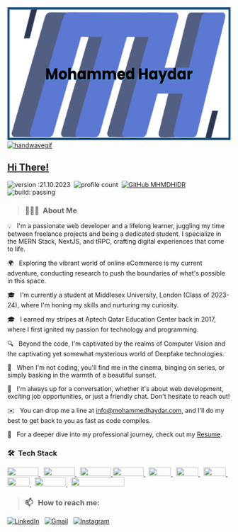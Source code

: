 <a href="https://github.com/MHMDHIDR">
<img alt="Profile Picture" src="https://raw.githubusercontent.com/MHMDHIDR/mhmdhidr/main/public/banner.png" width="700" height="300" />
</a>

<a href="https://github.com/MHMDHIDR">
<img alt="handwavegif" src="https://user-images.githubusercontent.com/39513876/112366216-8cfe7400-8cfe-11eb-8116-7d3dbae20e97.gif" width="40" />

<h2>Hi There!</h2>
</a>

![version :21.10.2023](https://img.shields.io/badge/version-21.10.2023-informational)&nbsp;
![profile count](https://komarev.com/ghpvc/?username=MHMDHIDR&color=red)&nbsp;
[![GitHub MHMDHIDR](https://img.shields.io/github/followers/MHMDHIDR?label=follow&style=social)](https://github.com/MHMDHIDR)&nbsp;
![build: passing](https://img.shields.io/badge/build-passing-success)

> ### 👨🏻‍💻 &nbsp;About Me

💡 &nbsp; I'm a passionate web developer and a lifelong learner, juggling my time between freelance projects and being a dedicated student. I specialize in the MERN Stack, NextJS, and tRPC, crafting digital experiences that come to life.

🌍 &nbsp; Exploring the vibrant world of online eCommerce is my current adventure, conducting research to push the boundaries of what's possible in this space.

🎓 &nbsp; I'm currently a student at Middlesex University, London (Class of 2023-24), where I'm honing my skills and nurturing my curiosity.

🎓 &nbsp; I earned my stripes at Aptech Qatar Education Center back in 2017, where I first ignited my passion for technology and programming.

🔍 &nbsp; Beyond the code, I'm captivated by the realms of Computer Vision and the captivating yet somewhat mysterious world of Deepfake technologies.

🎥 &nbsp; When I'm not coding, you'll find me in the cinema, binging on series, or simply basking in the warmth of a beautiful sunset.

💬 &nbsp; I'm always up for a conversation, whether it's about web development, exciting job opportunities, or just a friendly chat. Don't hesitate to reach out!

✉️ &nbsp; You can drop me a line at info@mohammedhaydar.com, and I'll do my best to get back to you as fast as code compiles.

📄 &nbsp; For a deeper dive into my professional journey, check out my [Resume](https://drive.google.com/file/d/1Z_tnRp6xDhmISvM9thfuR1Ufe2MKkZaG/view?usp=sharing).

### 🛠 &nbsp;Tech Stack

<!-- 1- Javascript -->
<a href="https://www.javascript.com">
  <img src="https://img.shields.io/badge/-JavaScript-05122A?style=flat&logo=javascript" width="70" height="20" />
</a>
&nbsp;
<!-- 2- NextJS -->
<a href="https://www.nextjs.org">
  <img src="https://img.shields.io/badge/next.js-000000?style=for-the-badge&logo=nextdotjs" width="70" height="20" />
</a>
&nbsp;
<!-- 3- TailwindCSS -->
<a href="https://www.tailwindcss.com">
  <img src="https://img.shields.io/badge/-Tailwindcss-05122A?style=flat&logo=tailwindcss&logoColor=563D7C" width="70" height="20" />
</a>

<!-- 4- SASS Lang -->
<a href="https://www.sass-lang.com">
  <img src="https://img.shields.io/badge/SASS-hotpink.svg?style=for-the-badge&logo=SASS&logoColor=white" width="70" height="20" />
</a>
&nbsp;
<!-- 5- HTML -->
<a href="https://html.spec.whatwg.org/multipage">
  <img src="https://img.shields.io/badge/-HTML-05122A?style=flat&logo=HTML5" width="50" height="20" />
</a>
&nbsp;
<!-- 6- CSS -->
<a href="https://www.w3.org/Style/CSS/Overview.en.html">
  <img src="https://img.shields.io/badge/-CSS-05122A?style=flat&logo=CSS3&logoColor=1572B6" width="50" height="20" />
</a>
&nbsp;
<!-- 7- Git Version Control System -->
<a href="https://git-scm.com">
  <img src="https://img.shields.io/badge/-Git-05122A?style=flat&logo=git" width="50" height="20" />
</a>
&nbsp
<!-- 8- Yarn Package Manager; -->
<a href="https://www.yarnpkg.com">
  <img src="https://img.shields.io/badge/yarn-%232C8EBB.svg?style=for-the-badge&logo=yarn&logoColor=white" width="50" height="20" />
</a>
&nbsp;
<!-- 9- Github -->
<a href="https://www.github.com">
  <img src="https://img.shields.io/badge/-GitHub-05122A?style=flat&logo=github" width="70" height="20" />
</a>
&nbsp;
<!-- 10- Visual Studio Code -->
<a href="https://code.visualstudio.com">
  <img src="https://img.shields.io/badge/-Visual%20Studio%20Code-05122A?style=flat&logo=visual-studio-code&logoColor=007ACC" width="120" height="20" />
</a>

> ### 📫 &nbsp; How to reach me:

<a href="https://www.linkedin.com/in/mohammedhaydar">
<img alt="LinkedIn" src="https://img.shields.io/badge/linkedin%20-%230077B5.svg?&style=flat&logo=linkedin&logoColor=white"/></a>
&nbsp;
<a href="mailto:info@mohammedhaydar.com">
<img alt="Gmail" src="https://img.shields.io/badge/Gmail-D14836?style=flat&logo=gmail&logoColor=white" /></a>
&nbsp;
<a href="https://instagram.com/mo.hidr">
<img alt="Instagram" src="https://img.shields.io/badge/-Instagram_-E4405F?style=flat&logo=Instagram&logoColor=white"/></a>
&nbsp;
